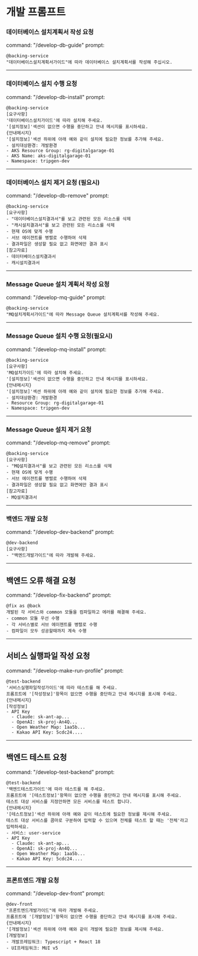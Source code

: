 # 개발 프롬프트

### 데이터베이스 설치계획서 작성 요청 
command: "/develop-db-guide"
prompt: 
```
@backing-service  
"데이터베이스설치계획서가이드"에 따라 데이터베이스 설치계획서를 작성해 주십시오.
```

---

### 데이터베이스 설치 수행 요청
command: "/develop-db-install"
prompt: 
```
@backing-service   
[요구사항]
'데이터베이스설치가이드'에 따라 설치해 주세요.  
'[설치정보]'섹션이 없으면 수행을 중단하고 안내 메시지를 표시하세요.  
{안내메시지}
'[설치정보]'섹션 하위에 아래 예와 같이 설치에 필요한 정보를 추가해 주세요.  
- 설치대상환경: 개발환경
- AKS Resource Group: rg-digitalgarage-01
- AKS Name: aks-digitalgarage-01
- Namespace: tripgen-dev
```

---

### 데이터베이스 설치 제거 요청 (필요시)
command: "/develop-db-remove"
prompt: 
```
@backing-service   
[요구사항]
- "데이터베이스설치결과서"를 보고 관련된 모든 리소스를 삭제
- "캐시설치결과서"를 보고 관련된 모든 리소스를 삭제
- 현재 OS에 맞게 수행  
- 서브 에이젼트를 병렬로 수행하여 삭제
- 결과파일은 생성할 필요 없고 화면에만 결과 표시 
[참고자료]
- 데이터베이스설치결과서
- 캐시설치결과서
```

---

### Message Queue 설치 계획서 작성 요청 
command: "/develop-mq-guide"
prompt: 
```
@backing-service 
"MQ설치게획서가이드"에 따라 Message Queue 설치계획서를 작성해 주세요.  
```

---

### Message Queue 설치 수행 요청(필요시)
command: "/develop-mq-install"
prompt: 
```
@backing-service 
[요구사항]
'MQ설치가이드'에 따라 설치해 주세요.  
'[설치정보]'섹션이 없으면 수행을 중단하고 안내 메시지를 표시하세요.  
{안내메시지}
'[설치정보]'섹션 하위에 아래 예와 같이 설치에 필요한 정보를 추가해 주세요.  
- 설치대상환경: 개발환경
- Resource Group: rg-digitalgarage-01
- Namespace: tripgen-dev
```

---

### Message Queue 설치 제거 요청
command: "/develop-mq-remove"
prompt: 
```
@backing-service 
[요구사항]
- "MQ설치결과서"를 보고 관련된 모든 리소스를 삭제
- 현재 OS에 맞게 수행  
- 서브 에이젼트를 병렬로 수행하여 삭제
- 결과파일은 생성할 필요 없고 화면에만 결과 표시 
[참고자료]
- MQ설치결과서
```

---

### 백엔드 개발 요청
command: "/develop-dev-backend"
prompt: 
```
@dev-backend
[요구사항]
- "백엔드개발가이드"에 따라 개발해 주세요. 
```

---

## 백엔드 오류 해결 요청
command: "/develop-fix-backend"
prompt:
```
@fix as @back
개발된 각 서비스와 common 모듈을 컴파일하고 에러를 해결해 주세요.   
- common 모듈 우선 수행   
- 각 서비스별로 서브 에이젠트를 병렬로 수행  
- 컴파일이 모두 성공할때까지 계속 수행 
```

---

## 서비스 실행파일 작성 요청
command: "/develop-make-run-profile"
prompt:
```
@test-backend  
'서비스실행파일작성가이드'에 따라 테스트를 해 주세요.   
프롬프트에 '[작성정보]'항목이 없으면 수행을 중단하고 안내 메시지를 표시해 주세요.  
{안내메시지}
[작성정보]
- API Key
  - Claude: sk-ant-ap...
  - OpenAI: sk-proj-An4Q...
  - Open Weather Map: 1aa5b...
  - Kakao API Key: 5cdc24....
```

---

## 백엔드 테스트 요청
command: "/develop-test-backend"
prompt:
```
@test-backend  
'백엔드테스트가이드'에 따라 테스트를 해 주세요.   
프롬프트에 '[테스트정보]'항목이 없으면 수행을 중단하고 안내 메시지를 표시해 주세요.  
테스트 대상 서비스를 지정안하면 모든 서비스를 테스트 합니다.  
{안내메시지}
'[테스트정보]'섹션 하위에 아래 예와 같이 테스트에 필요한 정보를 제시해 주세요.   
테스트 대상 서비스를 콤마로 구분하여 입력할 수 있으며 전체를 테스트 할 때는 '전체'라고 입력하세요.  
- 서비스: user-service
- API Key
  - Claude: sk-ant-ap...
  - OpenAI: sk-proj-An4Q...
  - Open Weather Map: 1aa5b...
  - Kakao API Key: 5cdc24....
```

---

### 프론트엔드 개발 요청
command: "/develop-dev-front"
prompt: 
```
@dev-front
"프론트엔드개발가이드"에 따라 개발해 주세요.   
프롬프트에 '[개발정보]'항목이 없으면 수행을 중단하고 안내 메시지를 표시해 주세요. 
{안내메시지}
'[개발정보]'섹션 하위에 아래 예와 같이 개발에 필요한 정보를 제시해 주세요.   
[개발정보]
- 개발프레임워크: Typescript + React 18
- UI프레임워크: MUI v5
```